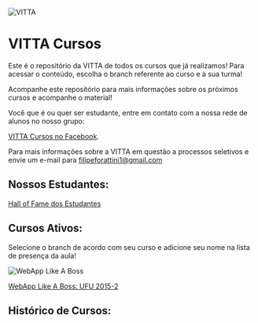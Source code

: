 ![VITTA](https://vitta.me/assets/img/icone_vitta.png "VITTA")

# VITTA Cursos

Este é o repositório da VITTA de todos os cursos que já realizamos! Para acessar o conteúdo, escolha o branch referente ao curso e à sua turma!

Acompanhe este repositório para mais informações sobre os próximos cursos e acompanhe o material!

Você que é ou quer ser estudante, entre em contato com a nossa rede de alunos no nosso grupo:

[VITTA Cursos no Facebook](https://www.facebook.com/groups/480387735467314/481360138703407/).

Para mais informações sobre a VITTA em questão a processos seletivos e envie um e-mail para [filipeforattini1@gmail.com](mailto:filipeforattini1@gmail.com)

## Nossos Estudantes:

[Hall of Fame dos Estudantes](https://github.com/vitta-health/vitta-cursos/network/members)

## Cursos Ativos:

Selecione o branch de acordo com seu curso e adicione seu nome na lista de presença da aula!

![WebApp Like A Boss](https://github.com/vitta-health/vitta-cursos/blob/master/imgs/webapp-like-a-boss.png "WebApp Like A Boss")

[WebApp Like A Boss: UFU 2015-2](https://github.com/vitta-health/vitta-cursos/tree/webapp-ufu-2015-2)

## Histórico de Cursos:
